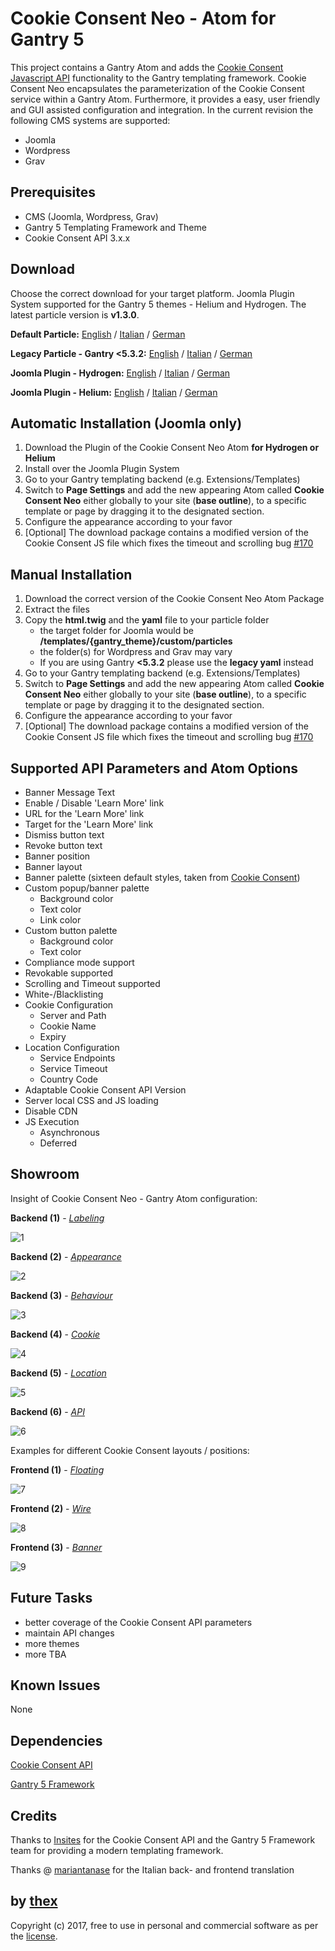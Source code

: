 # Cookie Consent Neo - Atom for Gantry 5
This project contains a Gantry Atom and adds the [Cookie Consent Javascript API](https://github.com/insites/cookieconsent) functionality to the Gantry templating framework. Cookie Consent Neo encapsulates the parameterization of the Cookie Consent service within a Gantry Atom. Furthermore, it provides a easy, user friendly and GUI assisted configuration and integration. In the current revision the following CMS systems are supported:
* Joomla
* Wordpress
* Grav

## Prerequisites
* CMS (Joomla, Wordpress, Grav)
* Gantry 5 Templating Framework and Theme
* Cookie Consent API 3.x.x

## Download
Choose the correct download for your target platform. Joomla Plugin System supported for the Gantry 5 themes - Helium and Hydrogen. The latest particle version is **v1.3.0**.

**Default Particle:**
[English](https://github.com/thexmanxyz/Google-Plus-Badge-Gantry/releases/download/v1.3.0/ccn.atom.only.EN.v1.3.0.zip) / [Italian](https://github.com/thexmanxyz/Google-Plus-Badge-Gantry/releases/download/v1.3.0/ccn.atom.only.IT.v1.3.0.zip) / [German](https://github.com/thexmanxyz/Google-Plus-Badge-Gantry/releases/download/v1.3.0/ccn.atom.only.DE.v1.3.0.zip)

**Legacy Particle - Gantry <5.3.2:**
[English](https://github.com/thexmanxyz/Google-Plus-Badge-Gantry/releases/download/v1.3.0/ccn.atom.only.legacy.EN.v1.3.0.zip) / [Italian](https://github.com/thexmanxyz/Google-Plus-Badge-Gantry/releases/download/v1.3.0/ccn.atom.only.legacy.IT.v1.3.0.zip) / [German](https://github.com/thexmanxyz/Google-Plus-Badge-Gantry/releases/download/v1.3.0/ccn.atom.only.legacy.DE.v1.3.0.zip)

**Joomla Plugin - Hydrogen:**
[English](https://github.com/thexmanxyz/Google-Plus-Badge-Gantry/releases/download/v1.3.0/ccn.j3.hydrogen.EN.v1.3.0.zip) / [Italian](https://github.com/thexmanxyz/Google-Plus-Badge-Gantry/releases/download/v1.3.0/ccn.j3.hydrogen.IT.v1.3.0.zip) / [German](https://github.com/thexmanxyz/Google-Plus-Badge-Gantry/releases/download/v1.3.0/ccn.j3.hydrogen.DE.v1.3.0.zip)

**Joomla Plugin - Helium:**
[English](https://github.com/thexmanxyz/Google-Plus-Badge-Gantry/releases/download/v1.3.0/ccn.j3.helium.EN.v1.3.0.zip) / [Italian](https://github.com/thexmanxyz/Google-Plus-Badge-Gantry/releases/download/v1.3.0/ccn.j3.helium.IT.v1.3.0.zip) / [German](https://github.com/thexmanxyz/Google-Plus-Badge-Gantry/releases/download/v1.3.0/ccn.j3.helium.DE.v1.3.0.zip)

## Automatic Installation (Joomla only)
1. Download the Plugin of the Cookie Consent Neo Atom **for Hydrogen or Helium**
2. Install over the Joomla Plugin System
3. Go to your Gantry templating backend (e.g. Extensions/Templates)
4. Switch to **Page Settings** and add the new appearing Atom called **Cookie Consent Neo** either globally to your site (**base outline**), to a specific template or page by dragging it to the designated section.
5. Configure the appearance according to your favor
6. [Optional] The download package contains a modified version of the Cookie Consent JS file which fixes the timeout and scrolling bug [#170](https://github.com/insites/cookieconsent/issues/170)

## Manual Installation
1. Download the correct version of the Cookie Consent Neo Atom Package
2. Extract the files
3. Copy the **html.twig** and the **yaml** file to your particle folder 
   * the target folder for Joomla would be **/templates/{gantry_theme}/custom/particles**
   * the folder(s) for Wordpress and Grav may vary
   * If you are using Gantry **<5.3.2** please use the **legacy yaml** instead
4. Go to your Gantry templating backend (e.g. Extensions/Templates)
5. Switch to **Page Settings** and add the new appearing Atom called **Cookie Consent Neo** either globally to your site (**base outline**), to a specific template or page by dragging it to the designated section.
6. Configure the appearance according to your favor
7. [Optional] The download package contains a modified version of the Cookie Consent JS file which fixes the timeout and scrolling bug [#170](https://github.com/insites/cookieconsent/issues/170)

## Supported API Parameters and Atom Options
* Banner Message Text
* Enable / Disable 'Learn More' link
* URL for the 'Learn More' link
* Target for the 'Learn More' link
* Dismiss button text
* Revoke button text
* Banner position
* Banner layout
* Banner palette (sixteen default styles, taken from [Cookie Consent](https://cookieconsent.insites.com/download/))
* Custom popup/banner palette
  * Background color
  * Text color
  * Link color
* Custom button palette
  * Background color
  * Text color
* Compliance mode support
* Revokable supported
* Scrolling and Timeout supported
* White-/Blacklisting
* Cookie Configuration
  * Server and Path
  * Cookie Name
  * Expiry
* Location Configuration
  * Service Endpoints
  * Service Timeout
  * Country Code
* Adaptable Cookie Consent API Version
* Server local CSS and JS loading
* Disable CDN
* JS Execution
  * Asynchronous
  * Deferred

## Showroom
Insight of Cookie Consent Neo - Gantry Atom configuration:

**Backend (1)** - *[Labeling](/screenshots/backend_labeling.png)*

![1](/screenshots/backend_labeling.png)

**Backend (2)** - *[Appearance](/screenshots/backend_appearance.png)*

![2](/screenshots/backend_appearance.png)

**Backend (3)** - *[Behaviour](/screenshots/backend_behaviour.png)*

![3](/screenshots/backend_behaviour.png)

**Backend (4)** - *[Cookie](/screenshots/backend_cookie.png)*

![4](/screenshots/backend_cookie.png)

**Backend (5)** - *[Location](/screenshots/backend_location.png)*

![5](/screenshots/backend_location.png)

**Backend (6)** - *[API](/screenshots/backend_api.png)*

![6](/screenshots/backend_api.png)

Examples for different Cookie Consent layouts / positions:

**Frontend (1)** - *[Floating](/screenshots/frontend_1.png)*

![7](/screenshots/frontend_1.png)

**Frontend (2)** - *[Wire](/screenshots/frontend_2.png)*

![8](/screenshots/frontend_2.png)

**Frontend (3)** - *[Banner](/screenshots/frontend_3.png)*

![9](/screenshots/frontend_3.png)

## Future Tasks
* better coverage of the Cookie Consent API parameters
* maintain API changes
* more themes
* more TBA

## Known Issues
None

## Dependencies
[Cookie Consent API](https://cookieconsent.insites.com/documentation/javascript-api/)

[Gantry 5 Framework](http://gantry.org/)

## Credits
Thanks to [Insites](https://insites.com/) for the Cookie Consent API and the Gantry 5 Framework team for providing a modern templating framework.

Thanks @ [mariantanase](https://github.com/mariantanase) for the Italian back- and frontend translation

## by [thex](https://github.com/thexmanxyz)
Copyright (c) 2017, free to use in personal and commercial software as per the [license](/LICENSE.md).
